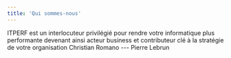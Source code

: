 ```yaml
---
title: 'Qui sommes-nous'
---
```


ITPERF est un interlocuteur privilégié pour rendre votre informatique plus performante devenant ainsi acteur business et contributeur clé à la stratégie de votre organisation
Christian Romano --- Pierre Lebrun

